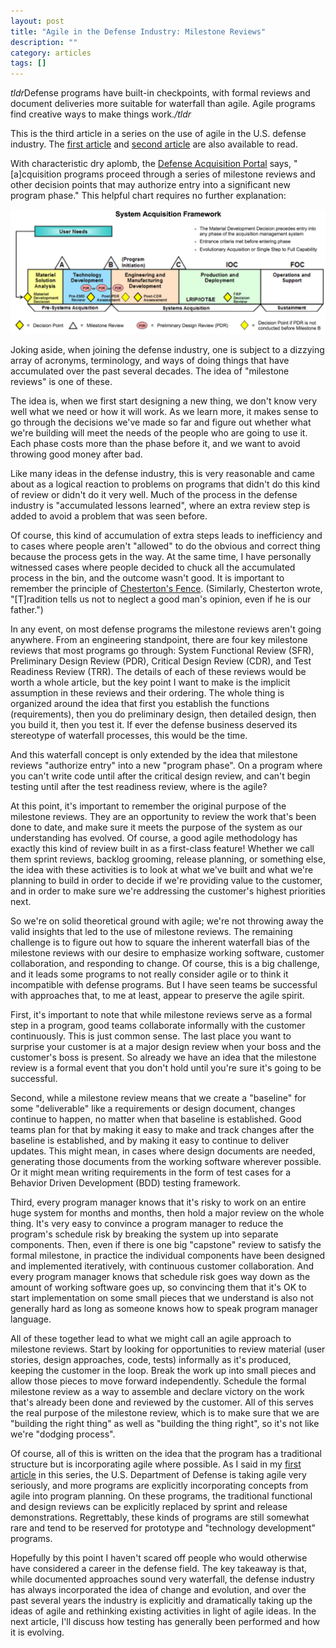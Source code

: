 ```yaml
---
layout: post
title: "Agile in the Defense Industry: Milestone Reviews"
description: ""
category: articles
tags: []
---
```


*tldr*Defense programs have built-in checkpoints, with
formal reviews and document deliveries more suitable for
waterfall than agile. Agile programs find creative ways
to make things work.*/tldr*

This is the third article in a series on the use of agile in the U.S.
defense industry. The [first article][first] and [second article][second]
are also available to read.

With characteristic dry aplomb, the [Defense Acquisition Portal][dap] says,
"[a]cquisition programs proceed through a series of milestone reviews and other
decision points that may authorize entry into a significant new program phase." 
This helpful chart requires no further explanation:

<img src="/post-images/defense-milestone.png" style="max-width:100%;max-height:375px;"/>

Joking aside, when joining the defense industry, one is subject to a dizzying
array of acronyms, terminology, and ways of doing things that have accumulated
over the past several decades. The idea of "milestone reviews" is one of these.

The idea is, when we first start designing a new thing, we don't know very well
what we need or how it will work. As we learn more, it makes sense to go
through the decisions we've made so far and figure out whether what we're
building will meet the needs of the people who are going to use it. Each phase
costs more than the phase before it, and we want to avoid throwing good money
after bad.

Like many ideas in the defense industry, this is very reasonable and came about
as a logical reaction to problems on programs that didn't do this kind of
review or didn't do it very well. Much of the process in the defense industry
is "accumulated lessons learned", where an extra review step is added to avoid a
problem that was seen before.

Of course, this kind of accumulation of extra steps leads to inefficiency and to
cases where people aren't "allowed" to do the obvious and correct thing because
the process gets in the way. At the same time, I have personally witnessed cases
where people decided to chuck all the accumulated process in the bin, and
the outcome wasn't good. It is important to remember the principle of
[Chesterton's Fence][fence]. (Similarly, Chesterton wrote, "[T]radition tells us not to
neglect a good man's opinion, even if he is our father.")

In any event, on most defense programs the milestone reviews aren't going anywhere.
From an engineering standpoint, there are four key milestone reviews that most programs
go through: System Functional Review (SFR), Preliminary Design Review (PDR), Critical
Design Review (CDR), and Test Readiness Review (TRR). The details of each of these
reviews would be worth a whole article, but the key point I want to make is the
implicit assumption in these reviews and their ordering. The whole thing is organized
around the idea that first you establish the functions (requirements), then you do
preliminary design, then detailed design, then you build it, then you test it. If
ever the defense business deserved its stereotype of waterfall processes, this would
be the time.

And this waterfall concept is only extended by the idea that milestone reviews "authorize
entry" into a new "program phase". On a program where you can't write code until
after the critical design review, and can't begin testing until after the test readiness
review, where is the agile?

At this point, it's important to remember the original purpose of the milestone reviews.
They are an opportunity to review the work that's been done to date, and make sure it
meets the purpose of the system as our understanding has evolved. Of course, a good agile
methodology has exactly this kind of review built in as a first-class feature! Whether
we call them sprint reviews, backlog grooming, release planning, or something else, the
idea with these activities is to look at what we've built and what we're planning to
build in order to decide if we're providing value to the customer, and in order to make
sure we're addressing the customer's highest priorities next.

So we're on solid theoretical ground with agile; we're not throwing away the valid insights
that led to the use of milestone reviews. The remaining challenge is to figure out how to
square the inherent waterfall bias of the milestone reviews with our desire to emphasize
working software, customer collaboration, and responding to change. Of course, this is a
big challenge, and it leads some programs to not really consider agile or to think it
incompatible with defense programs. But I have seen teams be successful with approaches
that, to me at least, appear to preserve the agile spirit.

First, it's important to note that while milestone reviews serve as a formal step in a
program, good teams collaborate informally with the customer continuously. This is
just common sense. The last place you want to surprise your customer is at a major design review
when your boss and the customer's boss is present. So already we have an idea that the
milestone review is a formal event that you don't hold until you're sure it's going to
be successful.

Second, while a milestone review means that we create a "baseline" for some
"deliverable" like a requirements or design document, changes continue to
happen, no matter when that baseline is established. Good teams plan for that
by making it easy to make and track changes after the baseline is established,
and by making it easy to continue to deliver updates. This might mean, in cases
where design documents are needed, generating those documents from the working
software wherever possible. Or it might mean writing requirements in the form
of test cases for a Behavior Driven Development (BDD) testing framework.

Third, every program manager knows that it's risky to work on an entire huge system for
months and months, then hold a major review on the whole thing. It's very easy to
convince a program manager to reduce the program's schedule risk by breaking the system
up into separate components. Then, even if there is one big "capstone" review to satisfy
the formal milestone, in practice the individual components have been designed and
implemented iteratively, with continuous customer collaboration. And every program manager
knows that schedule risk goes way down as the amount of working software goes up, so
convincing them that it's OK to start implementation on some small pieces that we understand
is also not generally hard as long as someone knows how to speak program manager language.

All of these together lead to what we might call an agile approach to milestone reviews.
Start by looking for opportunities to review material (user stories, design approaches,
code, tests) informally as it's produced, keeping the customer in the loop. Break the work
up into small pieces and allow those pieces to move forward independently. Schedule the
formal milestone review as a way to assemble and declare victory on the work that's already
been done and reviewed by the customer. All of this serves the real purpose of the milestone
review, which is to make sure that we are "building the right thing" as well as "building
the thing right", so it's not like we're "dodging process".

Of course, all of this is written on the idea that the program has a traditional structure
but is incorporating agile where possible. As I said in my [first article][first] in this
series, the U.S. Department of Defense is taking agile very seriously, and more programs
are explicitly incorporating concepts from agile into program planning. On these programs,
the traditional functional and design reviews can be explicitly replaced by sprint and
release demonstrations. Regrettably, these kinds of programs are still somewhat rare and
tend to be reserved for prototype and "technology development" programs.

Hopefully by this point I haven't scared off people who would otherwise have considered
a career in the defense field. The key takeaway is that, while documented approaches sound very
waterfall, the defense industry has always incorporated the idea of change and evolution,
and over the past several years the industry is explicitly and dramatically taking up the ideas of
agile and rethinking existing activities in light of agile ideas. In the next article,
I'll discuss how testing has generally been performed and how it is evolving.

[first]:https://dzone.com/articles/agile-in-the-us-defense-industry-part-1
[second]:https://dzone.com/articles/agile-in-the-defense-industry-organizing-teams
[dap]: https://dap.dau.mil/aphome/das/Pages/Default.aspx
[fence]: https://www.chesterton.org/taking-a-fence-down/

